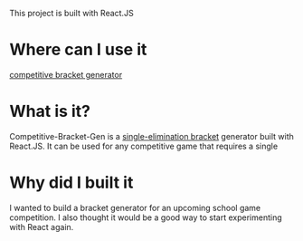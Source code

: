 This project is built with React.JS

# Where can I use it
[competitive bracket generator](http://competitive-bracket-gen.surge.sh/)

# What is it?
Competitive-Bracket-Gen is a [single-elimination bracket](https://en.wikipedia.org/wiki/Single-elimination_tournament) generator built with React.JS. It can be used for any competitive game that requires a single

# Why did I built it
I wanted to build a bracket generator for an upcoming school game competition. I also thought it would be a good way to start experimenting with React again.
